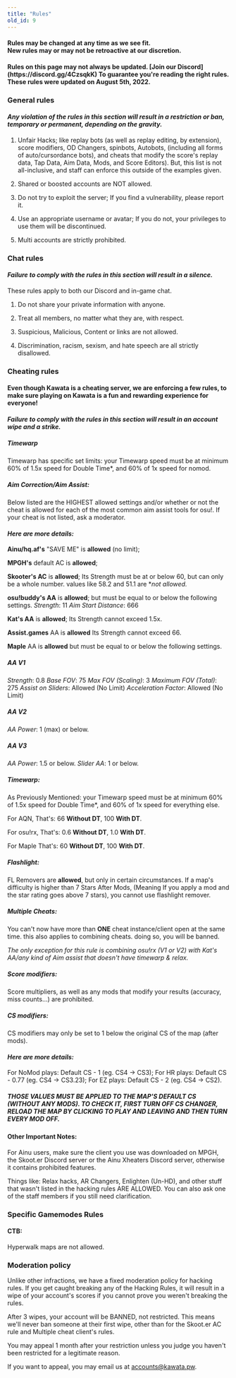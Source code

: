 ```yaml
---
title: "Rules"
old_id: 9
---
```

<h4 class="centered">Rules may be changed at any time as we see fit.<br>New rules may or may not be retroactive at our discretion.</h4>
<h4 class="centered">Rules on this page may not always be updated. [Join our Discord](https://discord.gg/4CzsqkK) To guarantee you're reading the right rules. These rules were updated on August 5th, 2022.</h4>

<h3><i class="game icon"></i>General rules</h3>

#### _Any violation of the rules in this section will result in a **restriction or ban, temporary or permanent**, depending on the gravity._

1.  Unfair Hacks; like replay bots (as well as replay editing, by extension), score modifiers, OD Changers, spinbots, Autobots, (including all forms of auto/cursordance bots), and cheats that modify the score's replay data, Tap Data, Aim Data, Mods, and Score Editors). But, this list is not all-inclusive, and staff can enforce this outside of the examples given.
    
2.  Shared or boosted accounts are NOT allowed.
    
3.  Do not try to exploit the server; If you find a vulnerability, please report it.
    
4.  Use an appropriate username or avatar; If you do not, your privileges to use them will be discontinued.
    
5.  Multi accounts are strictly prohibited.

<h3><i class="comment icon"></i> Chat rules</h3>

#### _Failure to comply with the rules in this section will result in a **silence**._

These rules apply to both our Discord and in-game chat.

1.  Do not share your private information with anyone.
    
2.  Treat all members, no matter what they are, with respect.
    
3.  Suspicious, Malicious, Content or links are not allowed.
    
4.  Discrimination, racism, sexism, and hate speech are all strictly disallowed.

<h3><i class="warning icon"></i> Cheating rules</h3>

#### Even though Kawata is a cheating server, we are enforcing a few rules, to make sure playing on Kawata is a fun and rewarding experience for everyone!
#### _Failure to comply with the rules in this section will result in an **account wipe and a strike**._

##### Timewarp
Timewarp has specific set limits: your Timewarp speed must be at minimum 60% of 1.5x speed for Double Time*, and 60% of 1x speed for nomod.

##### Aim Correction/Aim Assist:
Below listed are the HIGHEST allowed settings and/or whether or not the cheat is allowed for each of the most common aim assist tools for osu!. If your cheat is not listed, ask a moderator.

#### _Here are more details:_

**Ainu/hq.af's** "SAVE ME" is **allowed** (no limit);

**MPGH's** default AC is **allowed**;

**Skooter's AC** is **allowed**; 
Its Strength must be at or below 60, but can only be a whole number.
values like 58.2 and 51.1 are **not allowed.*

**osu!buddy's AA** is **allowed**; but must be equal to or below the following settings.
*Strength*: 11
*Aim Start Distance*: 666

**Kat's AA** is **allowed**;
Its Strength cannot exceed 1.5x.

**Assist.games** AA is **allowed**
Its Strength cannot exceed 66.

**Maple** AA is **allowed** but must be equal to or below the following settings.
##### AA V1
*Strength*: 0.8
*Base FOV*: 75
*Max FOV (Scaling)*: 3
*Maximum FOV (Total)*: 275
*Assist on Sliders*: Allowed (No Limit)
*Acceleration Factor*: Allowed (No Limit)

##### AA V2
*AA Power*: 1 (max) or below.

##### AA V3
*AA Power*: 1.5 or below.
*Slider AA*: 1 or below.

##### Timewarp:
As Previously Mentioned: your Timewarp speed must be at minimum 60% of 1.5x speed for Double Time*, and 60% of 1x speed for everything else.

For AQN, That's:
66 **Without DT**, 100 **With DT**.

For osu!rx, That's:
0.6 **Without DT**, 1.0 **With DT**.

For Maple That's:
60 **Without DT**, 100 **With DT**.


##### Flashlight:
FL Removers are **allowed**, but only in certain circumstances.
If a map's difficulty is higher than 7 Stars After Mods, (Meaning If you apply a mod and the star rating goes above 7 stars), you cannot use flashlight remover.

##### Multiple Cheats:
You can't now have more than **ONE** cheat instance/client open at the same time. this also applies to combining cheats. doing so, you will be banned.

*The only exception for this rule is combining osu!rx (V1 or V2) with Kat's AA/any kind of Aim assist that doesn't have timewarp & relax.*

##### Score modifiers:
Score multipliers, as well as any mods that modify your results (accuracy, miss counts...) are prohibited.

##### CS modifiers:
CS modifiers may only be set to 1 below the original CS of the map (after mods).

#### _Here are more details:_

For NoMod plays: Default CS - 1 (eg. CS4 -> CS3);
For HR plays: Default CS - 0.77 (eg. CS4 -> CS3.23);
For EZ plays: Default CS - 2 (eg. CS4 -> CS2).

##### THOSE VALUES MUST BE APPLIED TO THE MAP'S DEFAULT CS (WITHOUT ANY MODS). TO CHECK IT, FIRST TURN OFF CS CHANGER, RELOAD THE MAP BY CLICKING TO PLAY AND LEAVING AND THEN TURN EVERY MOD OFF.

#### Other Important Notes:
For Ainu users, make sure the client you use was downloaded on MPGH, the Skoot.er Discord server or the Ainu Xheaters Discord server, otherwise it contains prohibited features.

Things like: Relax hacks, AR Changers, Enlighten (Un-HD), and other stuff that wasn't listed in the hacking rules ARE ALLOWED. You can also ask one of the staff members if you still need clarification.

<h3><i class="warning icon"></i> Specific Gamemodes Rules</h3>

#### CTB:
Hyperwalk maps are not allowed.

<h3><i class="shield icon"></i> Moderation policy</h3>

Unlike other infractions, we have a fixed moderation policy for hacking rules.
If you get caught breaking any of the Hacking Rules, it will result in a wipe of your account's scores if you cannot prove you weren't breaking the rules.

After 3 wipes, your account will be BANNED, not restricted.
This means we'll never ban someone at their first wipe, other than for the Skoot.er AC rule and Multiple cheat client's rules.

You may appeal 1 month after your restriction unless you judge you haven't been restricted for a legitimate reason.

If you want to appeal, you may email us at [accounts@kawata.pw](mailto:accounts@kawata.pw).
